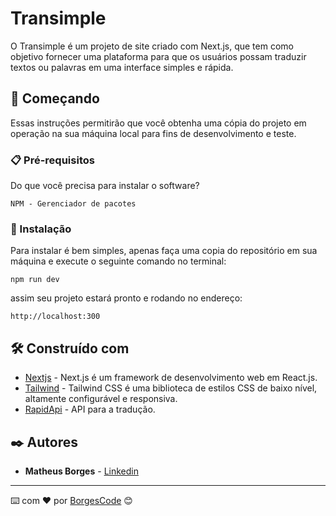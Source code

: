 # Transimple

O Transimple é um projeto de site criado com Next.js, que tem como objetivo fornecer uma plataforma para que os usuários possam traduzir textos ou palavras em uma interface simples e rápida.

## 🚀 Começando

Essas instruções permitirão que você obtenha uma cópia do projeto em operação na sua máquina local para fins de desenvolvimento e teste.

### 📋 Pré-requisitos

Do que você precisa para instalar o software?

```
NPM - Gerenciador de pacotes
```

### 🔧 Instalação

Para instalar é bem simples, apenas faça uma copia do repositório em sua máquina e execute o seguinte comando no terminal: 

```
npm run dev
```

assim seu projeto estará pronto e rodando no endereço:

```
http://localhost:300
```

## 🛠️ Construído com


* [Nextjs](https://nextjs.org/) - Next.js é um framework de desenvolvimento web em React.js.
* [Tailwind](https://tailwindcss.com/) - Tailwind CSS é uma biblioteca de estilos CSS de baixo nível, altamente configurável e responsiva. 
* [RapidApi](https://rapidapi.com/googlecloud/api/google-translate1/) - API para a tradução.


## ✒️ Autores

* **Matheus Borges** - [Linkedin](https://www.linkedin.com/in/matheus-borges-4a7469239/)

---
⌨️ com ❤️ por [BorgesCode](https://github.com/Borgeta-code) 😊
